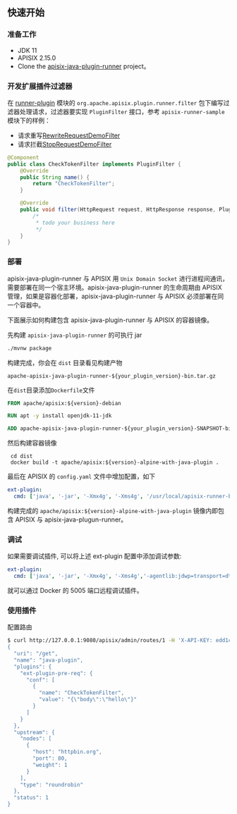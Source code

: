 ## 快速开始

### 准备工作

* JDK 11
* APISIX 2.15.0
* Clone the [apisix-java-plugin-runner](https://github.com/apache/apisix-java-plugin-runner) project。

### 开发扩展插件过滤器

在 [runner-plugin](https://github.com/apache/apisix-java-plugin-runner/tree/main/runner-plugin/src/main/java/org/apache/apisix/plugin/runner/filter) 模块的 `org.apache.apisix.plugin.runner.filter` 包下编写过滤器处理请求，过滤器要实现 `PluginFilter` 接口，参考 `apisix-runner-sample` 模块下的样例：
* 请求重写[RewriteRequestDemoFilter](https://github.com/apache/apisix-java-plugin-runner/blob/main/sample/src/main/java/org/apache/apisix/plugin/runner/filter/RewriteRequestDemoFilter.java)
* 请求拦截[StopRequestDemoFilter](https://github.com/apache/apisix-java-plugin-runner/blob/main/sample/src/main/java/org/apache/apisix/plugin/runner/filter/StopRequestDemoFilter.java)


```java
@Component
public class CheckTokenFilter implements PluginFilter {
    @Override
    public String name() {
        return "CheckTokenFilter";
    }

    @Override
    public void filter(HttpRequest request, HttpResponse response, PluginFilterChain chain) {
        /*
         * todo your business here
         */
    }
}
```

### 部署

apisix-java-plugin-runner 与 APISIX 用 `Unix Domain Socket` 进行进程间通讯，需要部署在同一个宿主环境。apisix-java-plugin-runner 的生命周期由 APISIX 管理，如果是容器化部署，apisix-java-plugin-runner 与 APISIX 必须部署在同一个容器中。

下面展示如何构建包含 apisix-java-plugin-runner 与 APISIX 的容器镜像。

先构建 `apisix-java-plugin-runner` 的可执行 jar

```bash
./mvnw package
```

构建完成，你会在 `dist` 目录看见构建产物

```
apache-apisix-java-plugin-runner-${your_plugin_version}-bin.tar.gz
```

在`dist`目录添加`Dockerfile`文件

```dockerfile
FROM apache/apisix:${version}-debian

RUN apt -y install openjdk-11-jdk

ADD apache-apisix-java-plugin-runner-${your_plugin_version}-SNAPSHOT-bin.tar.gz /usr/local/
```

然后构建容器镜像

```shell
 cd dist
 docker build -t apache/apisix:${version}-alpine-with-java-plugin .
```

最后在 APISIX 的 `config.yaml` 文件中增加配置，如下

```yaml
ext-plugin:
  cmd: ['java', '-jar', '-Xmx4g', '-Xms4g', '/usr/local/apisix-runner-bin/apisix-java-plugin-runner.jar']
```

构建完成的 `apache/apisix:${version}-alpine-with-java-plugin` 镜像内即包含 APISIX 与 apisix-java-plugun-runner。

### 调试
如果需要调试插件, 可以将上述 ext-plugin 配置中添加调试参数: 
```yaml
ext-plugin:
  cmd: ['java', '-jar', '-Xmx4g', '-Xms4g','-agentlib:jdwp=transport=dt_socket,server=y,suspend=n,address=*:5005', '/usr/local/apisix-runner-bin/apisix-java-plugin-runner.jar']
```

就可以通过 Docker 的 5005 端口远程调试插件。

### 使用插件

配置路由

```bash
$ curl http://127.0.0.1:9080/apisix/admin/routes/1 -H 'X-API-KEY: edd1c9f034335f136f87ad84b625c8f1' -X PUT -d '
{
  "uri": "/get",
  "name": "java-plugin",
  "plugins": {
    "ext-plugin-pre-req": {
      "conf": [
        {
          "name": "CheckTokenFilter",
          "value": "{\"body\":\"hello\"}"
        }
      ]
    }
  },
  "upstream": {
    "nodes": [
      {
        "host": "httpbin.org",
        "port": 80,
        "weight": 1
      }
    ],
    "type": "roundrobin"
  },
  "status": 1
}
```
